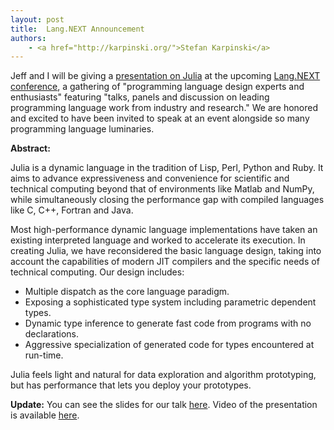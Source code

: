 ```yaml
---
layout: post
title:  Lang.NEXT Announcement
authors:
    - <a href="http://karpinski.org/">Stefan Karpinski</a>
---
```


Jeff and I will be giving a [presentation on Julia](http://channel9.msdn.com/Events/Lang-NEXT/Lang-NEXT-2012/Julia) at the upcoming [Lang.NEXT conference](http://channel9.msdn.com/Events/Lang-NEXT/Lang-NEXT-2012), a gathering of "programming language design experts and enthusiasts" featuring "talks, panels and discussion on leading programming language work from industry and research."
We are honored and excited to have been invited to speak at an event alongside so many programming language luminaries.

**Abstract:**

Julia is a dynamic language in the tradition of Lisp, Perl, Python and Ruby. It aims to advance  expressiveness and convenience for scientific and technical computing beyond that of environments like Matlab and NumPy, while simultaneously closing the performance gap with compiled languages like C, C++, Fortran and Java.

Most high-performance dynamic language implementations have taken an existing interpreted language and worked to accelerate its execution. In creating Julia, we have reconsidered the basic language design, taking into account the capabilities of modern JIT compilers and the specific needs of technical computing. Our design includes:

- Multiple dispatch as the core language paradigm.
- Exposing a sophisticated type system including parametric dependent types.
- Dynamic type inference to generate fast code from programs with no declarations.
- Aggressive specialization of generated code for types encountered at run-time.

Julia feels light and natural for data exploration and algorithm prototyping, but has performance that lets you deploy your prototypes.

**Update:** You can see the slides for our talk [here](/images/lang.next.pdf). Video of the presentation is available [here](http://channel9.msdn.com/Events/Lang-NEXT/Lang-NEXT-2012/Julia).
